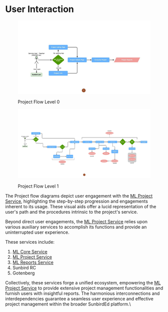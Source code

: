 # User Interaction





<figure><img src="../../../../../.gitbook/assets/projects-flow1-lvl0.jpeg" alt=""><figcaption><p>Project Flow Level 0</p></figcaption></figure>



<figure><img src="../../../../../.gitbook/assets/projects-flow1-lvl1.jpeg" alt=""><figcaption><p>Project Flow Level 1</p></figcaption></figure>

The Project flow diagrams depict user engagement with the [ML Project Service](../ml-project-service.md), highlighting the step-by-step progression and engagements inherent to its usage. These visual aids offer a lucid representation of the user's path and the procedures intrinsic to the project's service.

Beyond direct user engagements, the [ML Project Service](../ml-project-service.md) relies upon various auxiliary services to accomplish its functions and provide an uninterrupted user experience.

These services include:

1. [ML Core Service](../ml-core-service.md)
2. [ML Project Service](../ml-project-service.md)
3. [ML Reports Service](../ml-report-service.md)
4. Sunbird RC
5. Gotenberg&#x20;

Collectively, these services forge a unified ecosystem, empowering the [ML Project Service](../ml-project-service.md) to provide extensive project management functionalities and furnish users with insightful reports. The harmonious interconnections and interdependencies guarantee a seamless user experience and effective project management within the broader SunbirdEd platform.\


